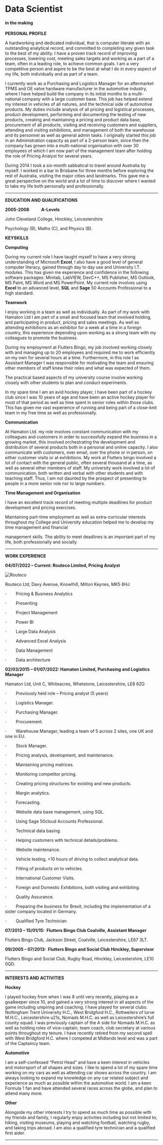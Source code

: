 # Data Scientist

#### in the making

**PERSONAL PROFILE**

A hardworking and dedicated individual, that is computer literate with an outstanding analytical record, and committed to completing any given task to the best of my ability. I have a proven track record of improving processes, lowering cost, meeting sales targets and working as a part of a team, often in a leading role, to achieve common goals. I am a very competitive person and aspire to be the best at what I do in every aspect of my life, both individually and as part of a team.

I currently work as a Purchasing and Logistics Manager for an aftermarket TPMS and OE valve hardware manufacturer in the automotive industry, where I have helped build the company in its initial months to a multi-national company with a large customer base. This job has helped extend my interest in vehicles of all natures, and the technical side of automotive products. My duties include analysis of all pricing and logistical processes, product development, performing and documenting the testing of new products, creating and maintaining a pricing and product data base, procurement of all products, visiting and receiving customers and suppliers, attending and visiting exhibitions, and management of both the warehouse and its personnel as well as general admin tasks. I originally started this job in an Administration capacity as part of a 2-person team, since then the company has grown into a multi-national organisation with over 30 employees of which I am now part of the management team after holding the role of Pricing Analyst for several years.

During 2014 I took a six-month sabbatical to travel around Australia by myself. I worked in a bar in Brisbane for three months before exploring the rest of Australia, visiting the major cities and landmarks. This gave me a great perspective on the world and a lot of time to discover where I wanted to take my life both personally and professionally.

---

**EDUCATION AND QUALIFICATIONS**

**2005-2008            A-Levels**

John Cleveland College, Hinckley, Leicestershire

Psychology (B), Maths (C), and Physics (B).


**KEYSKILLS**

**Computing**

During my current role I have taught myself to have a very strong understanding of Microsoft **Excel**, I also have a good level of general computer literacy, gained through day to day use and University I.T. modules. This has given me experience and confidence in the following software packages: Minitab, LabVIEW, DevC++, MS Publisher, MS Outlook, MS Paint, MS Word and MS PowerPoint. My current role involves using **Excel** to an advanced level, **SQL** and **Sage** 50 Accounts Professional to a high standard.

**Teamwork**

I enjoy working in a team as well as individually. As part of my work with Hamaton Ltd I am part of a small and focused team that involved holding, and participating in product, pricing and sales meetings. As well as attending exhibitions as an exhibitor for a week at a time in a foreign country, this experience depending upon working as a strong team with my colleagues to promote the business.

During my employment at Flutters Bingo, my job involved working closely with and managing up to 20 employees and required me to work efficiently on my own for several hours at a time. Furthermore, in this role I as Assistant Manager I was responsible for motivating the team and ensuring other members of staff knew their roles and what was expected of them.

The practical based aspects of my university course involve working closely with other students to plan and conduct experiments.

In my spare time I am an avid hockey player, I have been part of a hockey club since I was 10 years of age and have been an active hockey player for most of that period as well as time spent in senior roles within those clubs. This has given me vast experience of running and being part of a close-knit team in my free time as well as professionally.

**Communication**

At Hamaton Ltd. my role involves constant communication with my colleagues and customers in order to successfully expand the business in a growing market, this involved orchestrating the development and distribution of several products both in a personal and online capacity. I also communicate with customers, over email, over the phone or in person, on either customer visits or at exhibitions. My work at Flutters bingo involved a lot of contact with the general public, often several thousand at a time, as well as several other members of staff. My university work involved a lot of communication, both written and verbal with other students and with teaching staff. Thus, I am not daunted by the prospect of presenting to people in a more senior role nor to large numbers.

**Time Management and Organisation**

I have an excellent track record of meeting multiple deadlines for product development and pricing exercises.

Maintaining part-time employment as well as extra-curricular interests throughout my College and University education helped me to develop my time management and financial

management skills. The ability to meet deadlines is an important part of my life, both professionally and socially.


---


**WORK EXPERIENCE**

**04/07/2022 – Current: Routeco Limited, Pricing Analyst**

![Routeco](assets/routeco_logo.png)

Routeco Ltd, Davy Avenue, Knowlhill, Milton Keynes, MK5 8HJ

·        Pricing & Business Analytics

·        Presenting

·        Project Management

·        Power BI

·        Large Data Analysis

·        Advanced Excel Analysis

·        Data Management

·        Data architecture

**02/03/2015 – 01/07/2022: Hamaton Limited, Purchasing and Logistics Manager**

Hamaton Ltd, Unit C, Whiteacres, Whetstone, Leicestershire, LE8 6ZG

·        Previously held role – Pricing analyst (5 years)

·        Logistics Manager.

·        Purchasing Manager.

·        Procurement.

·        Warehouse Manager, leading a team of 5 across 2 sites, one UK and one in EU.

·        Stock Manager.

·        Pricing analysis, development, and maintenance.

·        Maintaining pricing matrices.

·        Monitoring competitor pricing.

·        Creating pricing structures for existing and new products.

·        Margin analytics.

·        Forecasting.

·        Website data base management, using SQL.

·        Using Sage 50cloud Accounts Professional.

·        Technical data basing.

·        Helping customers with technical details/problems.

·        Website maintenance.

·        Vehicle testing, <10 hours of driving to collect analytical data.

·        Fitting of products on to vehicles.

·        International Customer Visits.

·        Foreign and Domestic Exhibitions, both visiting and exhibiting.

·        Quality Assurance.

·        Preparing the business for Brexit, including the implementation of a sister company located in Germany.

·        Qualified Tyre Technician

**07/2013 – 15/01/15:  Flutters Bingo Club Coalville, Assistant Manager**

Flutters Bingo Club, Jackson Street, Coalville, Leicestershire, LE67 3LT.

**09/2005 – 07/2013:  Flutters Bingo and Social Club Hinckley, Supervisor**

Flutters Bingo and Social Club, Rugby Road, Hinckley, Leicestershire, LE10 0QD.


---


**INTERESTS AND ACTIVITIES**

**Hockey**

I played hockey from when I was 8 until very recently, playing as a goalkeeper since 10, and gained a very strong interest in all aspects of the game including umpiring and coaching. I have played for several clubs: Nottingham Trent University H.C., West Bridgford H.C., Rottweilers of lurve M.H.C., Leicestershire u21s, Nomads M.H.C. as well as Leicestershire’s full county squad. I was previously captain of the A side for Nomads M.H.C. as well as holding roles of vice-captain, team coach, club secretary at various points throughout my tenure. I have recently retired from my second spell with West Bridgford H.C. where I competed at Midlands level and was a part of the Captaincy team.

**Automotive**

I am a self-confessed “Petrol Head” and have a keen interest in vehicles and motorsport of all shapes and sizes. I like to spend a lot of my spare time working on my cars as well as attending car shows across the country. I am always looking to expand my knowledge on any car related subject and experience as much as possible within the automotive world. I am a keen Formula 1 fan and have attended several races across the globe, and plan to attend many more.

**Other**

Alongside my other interests I try to spend as much time as possible with my friends and family, I regularly enjoy activities including but not limited to; hiking, visiting museums, playing and watching football, watching rugby, and taking trips abroad. I am also a qualified tyre technician and a qualified first aider.


---

